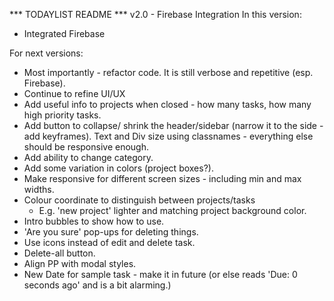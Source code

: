 *** TODAYLIST README ***
v2.0 - Firebase Integration
In this version:
- Integrated Firebase


For next versions:
- Most importantly - refactor code. It is still verbose and repetitive (esp. Firebase).
- Continue to refine UI/UX
- Add useful info to projects when closed - how many tasks, how many high priority tasks.
- Add button to collapse/ shrink the header/sidebar (narrow it to the side - add keyframes). Text and Div size using classnames - everything else should be responsive enough.
- Add ability to change category.
- Add some variation in colors (project boxes?).
- Make responsive for different screen sizes - including min and max widths.
- Colour coordinate to distinguish between projects/tasks
    - E.g. 'new project' lighter and matching project background color.
- Intro bubbles to show how to use.
- 'Are you sure' pop-ups for deleting things.
- Use icons instead of edit and delete task.
- Delete-all button.
- Align PP with modal styles.
- New Date for sample task - make it in future (or else reads 'Due: 0 seconds ago' and is a bit alarming.)